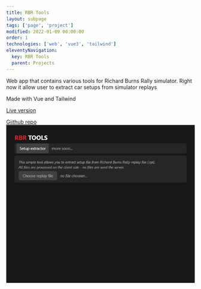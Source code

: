 ```yaml
---
title: RBR Tools
layout: subpage
tags: ['page', 'project']
modified: 2022-01-09 00:00:00
order: 1
technologies: ['web', 'vue3', 'tailwind']
eleventyNavigation:
  key: RBR Tools
  parent: Projects
---
```

<p>Web app that contains various tools for Richard Burns Rally simulator. Right now it allow user to extract car setups from simulator replays</p>

<p>Made with Vue and Tailwind</p>

<a class="hyperlink external" href="https://rbr-tools.vercel.app/">Live version</a>

<a class="hyperlink external" href="https://github.com/wbsth/rbr-tools">Giithub repo</a>
<img src="/images/rbrtools.png">